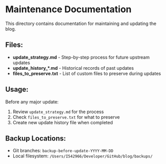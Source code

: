 # Maintenance Documentation

This directory contains documentation for maintaining and updating the blog.

## Files:

- **update_strategy.md** - Step-by-step process for future upstream updates
- **update_history_*.md** - Historical records of past updates
- **files_to_preserve.txt** - List of custom files to preserve during updates

## Usage:

Before any major update:
1. Review `update_strategy.md` for the process
2. Check `files_to_preserve.txt` for what to preserve
3. Create new update history file when completed

## Backup Locations:

- Git branches: `backup-before-update-YYYY-MM-DD` 
- Local filesystem: `/Users/I542966/Developer/GitHub/blog/backups/`
